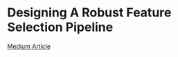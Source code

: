# Designing A Robust Feature Selection Pipeline
[Medium Article](https://towardsdatascience.com/designing-a-feature-selection-pipeline-in-python-859fec4d1b12?source=friends_link&sk=e16b53d4dbce1ea3e77ade229e8abc65)
